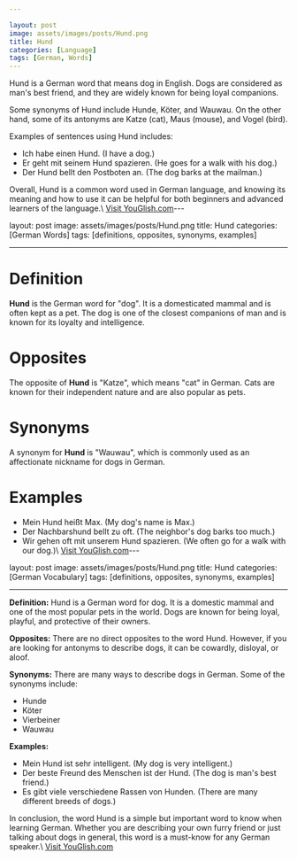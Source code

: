 ```yaml
---

layout: post
image: assets/images/posts/Hund.png
title: Hund
categories: [Language]
tags: [German, Words]
---
```


Hund is a German word that means dog in English. Dogs are considered as man's best friend, and they are widely known for being loyal companions. 

Some synonyms of Hund include Hunde, Köter, and Wauwau. On the other hand, some of its antonyms are Katze (cat), Maus (mouse), and Vogel (bird).

Examples of sentences using Hund includes:

- Ich habe einen Hund. (I have a dog.)
- Er geht mit seinem Hund spazieren. (He goes for a walk with his dog.)
- Der Hund bellt den Postboten an. (The dog barks at the mailman.)

Overall, Hund is a common word used in German language, and knowing its meaning and how to use it can be helpful for both beginners and advanced learners of the language.\ <a id="yg-widget-0" class="youglish-widget" data-query="Hund" data-lang="german" data-components="8412" data-auto-start="0" data-bkg-color="theme_light" data-title="How%20to%20pronounce%20Hund%20in%20German"  rel="nofollow" href="https://youglish.com">Visit YouGlish.com</a><script async src="https://youglish.com/public/emb/widget.js" charset="utf-8"></script>---

layout: post
image: assets/images/posts/Hund.png
title: Hund
categories: [German Words]
tags: [definitions, opposites, synonyms, examples]

---

# Definition

**Hund** is the German word for "dog". It is a domesticated mammal and is often kept as a pet. The dog is one of the closest companions of man and is known for its loyalty and intelligence.

# Opposites

The opposite of **Hund** is "Katze", which means "cat" in German. Cats are known for their independent nature and are also popular as pets.

# Synonyms

A synonym for **Hund** is "Wauwau", which is commonly used as an affectionate nickname for dogs in German.

# Examples

- Mein Hund heißt Max. (My dog's name is Max.)
- Der Nachbarshund bellt zu oft. (The neighbor's dog barks too much.)
- Wir gehen oft mit unserem Hund spazieren. (We often go for a walk with our dog.)\ <a id="yg-widget-0" class="youglish-widget" data-query="Hund" data-lang="german" data-components="8412" data-auto-start="0" data-bkg-color="theme_light" data-title="How%20to%20pronounce%20Hund%20in%20German"  rel="nofollow" href="https://youglish.com">Visit YouGlish.com</a><script async src="https://youglish.com/public/emb/widget.js" charset="utf-8"></script>---

layout: post
image: assets/images/posts/Hund.png
title: Hund
categories: [German Vocabulary]
tags: [definitions, opposites, synonyms, examples]

---

**Definition:**
Hund is a German word for dog. It is a domestic mammal and one of the most popular pets in the world. Dogs are known for being loyal, playful, and protective of their owners.

**Opposites:**
There are no direct opposites to the word Hund. However, if you are looking for antonyms to describe dogs, it can be cowardly, disloyal, or aloof.

**Synonyms:**
There are many ways to describe dogs in German. Some of the synonyms include:
- Hunde
- Köter
- Vierbeiner
- Wauwau

**Examples:**
- Mein Hund ist sehr intelligent. (My dog is very intelligent.)
- Der beste Freund des Menschen ist der Hund. (The dog is man's best friend.)
- Es gibt viele verschiedene Rassen von Hunden. (There are many different breeds of dogs.)

In conclusion, the word Hund is a simple but important word to know when learning German. Whether you are describing your own furry friend or just talking about dogs in general, this word is a must-know for any German speaker.\ <a id="yg-widget-0" class="youglish-widget" data-query="Hund" data-lang="german" data-components="8412" data-auto-start="0" data-bkg-color="theme_light" data-title="How%20to%20pronounce%20Hund%20in%20German"  rel="nofollow" href="https://youglish.com">Visit YouGlish.com</a><script async src="https://youglish.com/public/emb/widget.js" charset="utf-8"></script>